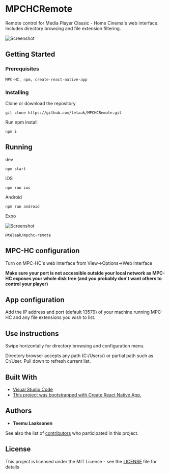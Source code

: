 # MPCHCRemote

Remote control for Media Player Classic - Home Cinema's web interface. Includes directory browsing and file extension filtering.

![Screenshot](https://laaksonen.me/MPCHCRemote.png)

## Getting Started

### Prerequisites

```
MPC-HC, npm, create-react-native-app
```

### Installing

Clone or download the repository

```
git clone https://github.com/telaak/MPCHCRemote.git
```

Run npm install

```
npm i
```

## Running

dev

```
npm start
```

iOS

```
npm run ios
```

Android

```
npm run android
```

Expo

![Screenshot](https://laaksonen.me/qr.png)

```
@telaak/mpchc-remote
```

## MPC-HC configuration

Turn on MPC-HC's web interface from View->Options->Web Interface

**Make sure your port is not accessible outside your local network as MPC-HC exposes your whole disk tree (and you probably don't want others to control your player)**

## App configuration

Add the IP address and port (default 13579) of your machine running MPC-HC and any file extensions you wish to list.

## Use instructions

Swipe horizontally for directory browsing and configuration menu. 

Directory browser accepts any path (C:/Users/) or partial path such as C:/User. Pull down to refresh current list.

## Built With

* [Visual Studio Code](https://code.visualstudio.com/)
* [This project was bootstrapped with Create React Native App.](https://github.com/react-community/create-react-native-app)

## Authors

* **Teemu Laaksonen**

See also the list of [contributors](https://github.com/telaak/MPCHCRemote/contributors) who participated in this project.

## License

This project is licensed under the MIT License - see the [LICENSE](LICENSE) file for details
